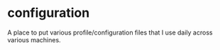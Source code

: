 # configuration

A place to put various profile/configuration files that I use daily across various machines.
